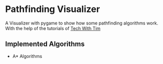 # Pathfinding Visualizer
A Visualizer with pygame to show how some pathfinding algorithms work.
With the help of the tutorials of [Tech With Tim](https://www.youtube.com/watch?v=JtiK0DOeI4A)

## Implemented Algorithms
* A* Algorithms